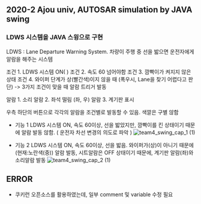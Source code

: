 ## 2020-2 Ajou univ, AUTOSAR simulation by JAVA swing

### LDWS 시스템을 JAVA 스윙으로 구현

LDWS : Lane Departure Warning System. 차량이 주행 중 선을 밟으면 운전자에게 알람을 해주는 시스템

 조건 1. LDWS 시스템 ON(  )
 조건 2. 속도 60 넘어야함
 조건 3. 깜빡이가 켜지지 않은 상태
 조건 4. 와이퍼 단계가 상(빨간색)이지 않을 때 (폭우시, Lane을 찾기 어렵다고 판단) 
 -> 3가지 조건이 맞을 때 알람 트리거 발동

 알람 1. 소리
 알람 2. 좌석 떨림 (좌, 우)
 알람 3. 계기판 표시

 우측 하단의 버튼으로 각각의 알람을 조건별로 발동할 수 있음.
 색깔은 구별 않함 

- 기능 1
 LDWS 시스템 ON, 속도 60이상, 선을 밟았지만, 깜빡이를 킨 상태이기 때문에 알람 발동 않함. ( 운전자 차선 변경의 의도로 파악 )
![team4_swing_cap_1 (1)](https://user-images.githubusercontent.com/17956765/110782067-07180d00-82aa-11eb-9388-6e0d72725b1d.PNG)

- 기능 2
 LDWS 시스템 ON, 속도 60이상, 선을 밟음. 와이퍼가(상)이 아니기 때문에(현재:노란색(중)) 알람 발동, 시트알람은 OFF 상태이기 때문에, 계기판 알람(좌)와 소리알람 발동
![team4_swing_cap_2 (1)](https://user-images.githubusercontent.com/17956765/110782138-1e56fa80-82aa-11eb-8a81-4b00ada2d663.PNG)


## ERROR
- 쿠키런 오픈소스를 활용하였는데, 일부 comment 및 variable 수정 필요 
